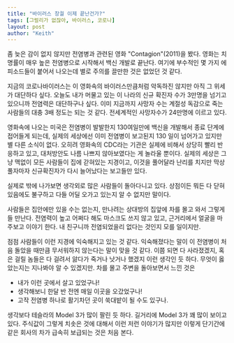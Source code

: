 ```yaml
---
title: "바이러스 창궐 이제 끝난건가?"
tags: [그럴리가 없잖아, 바이러스, 코로나]
layout: post
author: "Keith"
---
```


좀 늦은 감이 없지 않지만 전염병과 관련된 영화 "Contagion"(2011)을 봤다. 영화는 치명률이 매우 높은 전염병으로 시작해서 백신 개발로 끝난다. 여기에 부수적인 몇 가지 에피소드들이 붙어서 나오는데 별로 주의를 끌만한 것은 없었던 것 같다. 

지금의 코로나바이러스는 이 영화속의 바이러스만큼처럼 악독하진 않지만 아직 그 위세가 대단하다 싶다. 오늘도 내가 머물고 있는 이 나라의 신규 확진자 수가 3만명을 넘기고 있으니까 전염력은 대단하구나 싶다. 이미 지금까지 사망자 수는 계절성 독감으로 죽는 사람들의 대충 3배 정도는 되는 것 같다. 전세계적인 사망자수가 24만명에 이르고 있다.

영화속에 나오는 미국은 전염병이 발발한지 130여일만에 백신을 개발해서 종료 단계에 접어들게 되는데, 실제의 세상에선 이미 전염병이 보고된지 130 일이 넘어가고 있지만 별 다른 소식이 없다. 오히려 영화속의 CDC라는 기관은 실제에 비해서 상당히 빨리 반응하고 있고, 대처방안도 나름 나쁘지 않아보였다는 게 놀라울 뿐이다. 실제의 세상은 그냥 맥없이 모든 사람들이 집에 갇혀있는 지경이고, 이것을 풀어달라 난리를 치지만 막상 풀자마자 신규확진자가 다시 늘어났다는 보고들만 있다.

실제로 밖에 나가보면 생각외로 많은 사람들이 돌아다니고 있다. 상점이든 뭐든 다 닫혀있음에도 불구하고 다들 어딜 오가고 있는지 알 수 없지만 말이다.

사람들은 집안에만 있을 수는 없는지, 만나려는 상대방의 집앞에 차를 몰고 와서 그렇게들 만난다. 전염력이 높고 어쩌다 해도 마스크도 쓰지 않고 있고, 근거리에서 얼굴을 마주보고 이야기 한다. 내 친구니까 전염되었을리 없다는 것인지 모를 일이지만. 

점점 사람들이 이런 지경에 익숙해지고 있는 것 같다. 익숙해졌다는 말이 이 전염병이 처음 돌았을 때만큼 무서워하지 않는다는 말이 맞을 것 같다. 이쯤 되면 다 사라졌겠지, 혹은 걸릴 놈들은 다 걸려서 앓다가 죽거나 낫거나 했겠지 이런 생각인 듯 하다. 무엇이 옳았는지는 지나봐야 알 수 있겠지만. 차를 몰고 주변을 돌아보면서 느낀 것은 

- 내가 이런 곳에서 살고 있었구나!
- 생각해보니 한달 반 전엔 매일 이곳을 오갔었구나!
- 고작 전염병 하나로 활기차던 곳이 쑥대밭이 될 수도 있구나.

생각보다 테슬라의 Model 3가 많이 팔린 듯 하다. 길거리에 Model 3가 꽤 많이 보이고 있다. 주식값이 그렇게 치솟은 것에 대해서 이런 저런 이야기가 많지만 이렇게 단기간에 같은 회사의 차가 급속히 보급되는 것은 처음 본다. 

